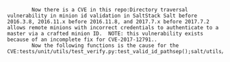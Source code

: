 
            Now there is a CVE in this repo:Directory traversal vulnerability in minion id validation in SaltStack Salt before 2016.3.8, 2016.11.x before 2016.11.8, and 2017.7.x before 2017.7.2 allows remote minions with incorrect credentials to authenticate to a master via a crafted minion ID.  NOTE: this vulnerability exists because of an incomplete fix for CVE-2017-12791..
            Now the following functions is the cause for the CVE:tests/unit/utils/test_verify.py:test_valid_id_pathsep();salt/utils/verify.py:clean_id();salt/utils/verify.py:valid_id();salt/utils/verify.py:valid_id();
            